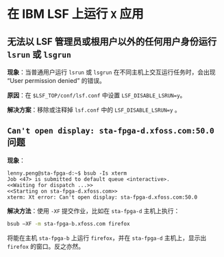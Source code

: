 # 在 IBM LSF 上运行 `X` 应用


## 无法以 LSF 管理员或根用户以外的任何用户身份运行 `lsrun` 或 `lsgrun`


**现象**：当普通用户运行 `lsrun` 或 `lsgrun` 在不同主机上交互运行任务时，会出现 “User permission denied” 的错误。

**原因**：在 `$LSF_TOP/conf/lsf.conf` 中设置 `LSF_DISABLE_LSRUN=y`。


**解决方案**：移除或注释掉 `lsf.conf` 中的 `LSF_DISABLE_LSRUN=y` 。


## `Can't open display: sta-fpga-d.xfoss.com:50.0` 问题

**现象**：


```console
lenny.peng@sta-fpga-d:~$ bsub -Is xterm
Job <47> is submitted to default queue <interactive>.
<<Waiting for dispatch ...>>
<<Starting on sta-fpga-d.xfoss.com>>
xterm: Xt error: Can't open display: sta-fpga-d.xfoss.com:50.0
```

**解决方法**：使用 `-XF` 提交作业，比如在 `sta-fpga-d` 主机上执行：

```bash
bsub —XF -m sta-fpga-b.xfoss.com firefox
```

将能在主机 `sta-fpga-b` 上运行 `firefox`，并在 `sta-fpga-d` 主机上，显示出 `firefox` 的窗口。反之亦然。
